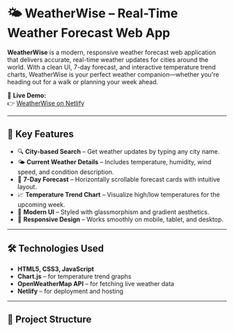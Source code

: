# 🌤️ WeatherWise – Real-Time Weather Forecast Web App

**WeatherWise** is a modern, responsive weather forecast web application that delivers accurate, real-time weather updates for cities around the world. With a clean UI, 7-day forecast, and interactive temperature trend charts, WeatherWise is your perfect weather companion—whether you're heading out for a walk or planning your week ahead.

🚀 **Live Demo:**  
👉 [WeatherWise on Netlify](https://680bdb1addefd885859ae207--classy-sunburst-f5d1fb.netlify.app)

---

## 📌 Key Features

- 🔍 **City-based Search** – Get weather updates by typing any city name.
- 🌤️ **Current Weather Details** – Includes temperature, humidity, wind speed, and condition description.
- 📅 **7-Day Forecast** – Horizontally scrollable forecast cards with intuitive layout.
- 📈 **Temperature Trend Chart** – Visualize high/low temperatures for the upcoming week.
- 🎨 **Modern UI** – Styled with glassmorphism and gradient aesthetics.
- 📱 **Responsive Design** – Works smoothly on mobile, tablet, and desktop.

---

## 🛠️ Technologies Used

- **HTML5, CSS3, JavaScript**
- **Chart.js** – for temperature trend graphs
- **OpenWeatherMap API** – for fetching live weather data
- **Netlify** – for deployment and hosting

---

## 📁 Project Structure

